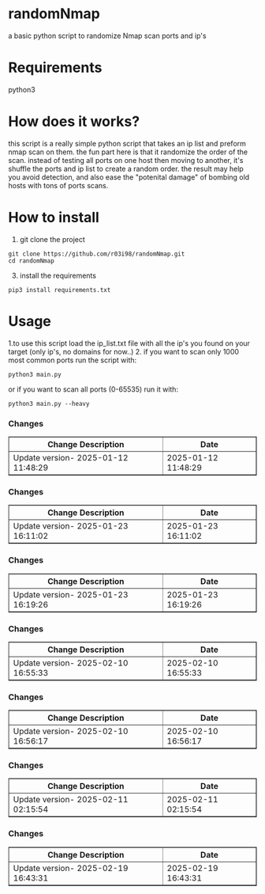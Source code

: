 # randomNmap
a basic python script to randomize Nmap scan ports and ip's

# Requirements
python3

# How does it works?
this script is a really simple python script that takes an ip list and preform nmap scan on them.
the fun part here is that it randomize the order of the scan.
instead of testing all ports on one host then moving to another, it's shuffle the ports and ip list to create a random order.
the result may help you avoid detection, and also ease the "potenital damage" of bombing old hosts with tons of ports scans.

# How to install
1. git clone the project
```
git clone https://github.com/r03i98/randomNmap.git
cd randomNmap
```
3. install the requirements
```
pip3 install requirements.txt
```



# Usage
1.to use this script load the ip_list.txt file with all the ip's you found on your target (only ip's, no domains for now..)
2. if you want to scan only 1000 most common ports run the script with:
```
python3 main.py
```
or if you want to scan all ports (0-65535) run it with:
```
python3 main.py --heavy
```
<h3>Changes</h3>
<table border="1">
<tr><th>Change Description</th><th>Date</th></tr>
<tr><td style='color: #35;'>Update version- 2025-01-12 11:48:29</td><td>2025-01-12 11:48:29</td></tr>
</table>
<h3>Changes</h3>
<table border="1">
<tr><th>Change Description</th><th>Date</th></tr>
<tr><td style='color: #34;'>Update version- 2025-01-23 16:11:02</td><td>2025-01-23 16:11:02</td></tr>
</table>
<h3>Changes</h3>
<table border="1">
<tr><th>Change Description</th><th>Date</th></tr>
<tr><td style='color: #35;'>Update version- 2025-01-23 16:19:26</td><td>2025-01-23 16:19:26</td></tr>
</table>
<h3>Changes</h3>
<table border="1">
<tr><th>Change Description</th><th>Date</th></tr>
<tr><td style='color: #32;'>Update version- 2025-02-10 16:55:33</td><td>2025-02-10 16:55:33</td></tr>
</table>
<h3>Changes</h3>
<table border="1">
<tr><th>Change Description</th><th>Date</th></tr>
<tr><td style='color: #32;'>Update version- 2025-02-10 16:56:17</td><td>2025-02-10 16:56:17</td></tr>
</table>
<h3>Changes</h3>
<table border="1">
<tr><th>Change Description</th><th>Date</th></tr>
<tr><td style='color: #33;'>Update version- 2025-02-11 02:15:54</td><td>2025-02-11 02:15:54</td></tr>
</table>
<h3>Changes</h3>
<table border="1">
<tr><th>Change Description</th><th>Date</th></tr>
<tr><td style='color: #36;'>Update version- 2025-02-19 16:43:31</td><td>2025-02-19 16:43:31</td></tr>
</table>
